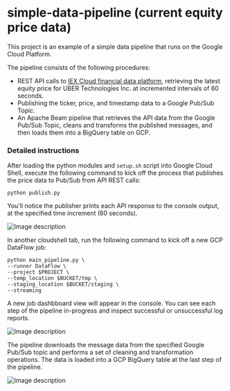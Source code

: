 # simple-data-pipeline (current equity price data)

This project is an example of a simple data pipeline that runs on the Google Cloud Platform.

The pipeline consists of the following procedures:

- REST API calls to [IEX Cloud financial data platform](https://iexcloud.io/), retrieving the latest equity price for UBER Technologies Inc. at incremented intervals of 60 seconds.
- Publishing the ticker, price, and timestamp data to a Google Pub/Sub Topic.
- An Apache Beam pipeline that retrieves the API data from the Google Pub/Sub Topic, cleans and transforms the published messages, and then loads them into a BigQuery table on GCP.

### Detailed instructions

After loading the python modules and `setup.sh` script into Google Cloud Shell, execute the following command to kick off the process that publishes the price data to Pub/Sub from API REST calls:

```python publish.py```

You'll notice the publisher prints each API response to the console output, at the specified time increment (60 seconds).


![Image description](https://github.com/adelbertkuhl/simple-data-pipeline/blob/master/img/Screen%20Shot%202019-10-06%20at%206.13.50%20PM.png)


In another cloudshell tab, run the following command to kick off a new GCP DataFlow job:

```
python main_pipeline.py \
--runner DataFlow \
--project $PROJECT \
--temp_location $BUCKET/tmp \
--staging_location $BUCKET/staging \
--streaming
```

A new job dashbboard view will appear in the console. You can see each step of the pipeline in-progress and inspect successful or unsuccessful log reports. 


![Image description](https://github.com/adelbertkuhl/simple-data-pipeline/blob/master/img/Screen%20Shot%202019-10-06%20at%206.14.17%20PM.png)


The pipeline downloads the message data from the specified Google Pub/Sub topic and performs a set of cleaning and transformation operations. The data is loaded into a GCP BigQuery table at the last step of the pipeline.


![Image description](https://github.com/adelbertkuhl/simple-data-pipeline/blob/master/img/Screen%20Shot%202019-10-06%20at%206.14.45%20PM.png)

